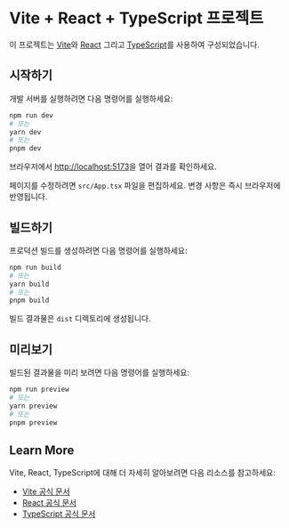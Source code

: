 # Vite + React + TypeScript 프로젝트

이 프로젝트는 [Vite](https://vitejs.dev/)와 [React](https://reactjs.org/) 그리고 [TypeScript](https://www.typescriptlang.org/)를 사용하여 구성되었습니다.

## 시작하기

개발 서버를 실행하려면 다음 명령어를 실행하세요:

```bash
npm run dev
# 또는
yarn dev
# 또는
pnpm dev
```

브라우저에서 [http://localhost:5173](http://localhost:5173)을 열어 결과를 확인하세요.

페이지를 수정하려면 `src/App.tsx` 파일을 편집하세요. 변경 사항은 즉시 브라우저에 반영됩니다.

## 빌드하기

프로덕션 빌드를 생성하려면 다음 명령어를 실행하세요:

```bash
npm run build
# 또는
yarn build
# 또는
pnpm build
```

빌드 결과물은 `dist` 디렉토리에 생성됩니다.

## 미리보기

빌드된 결과물을 미리 보려면 다음 명령어를 실행하세요:

```bash
npm run preview
# 또는
yarn preview
# 또는
pnpm preview
```

## Learn More

Vite, React, TypeScript에 대해 더 자세히 알아보려면 다음 리소스를 참고하세요:

- [Vite 공식 문서](https://vitejs.dev/guide/)
- [React 공식 문서](https://reactjs.org/docs/getting-started.html)
- [TypeScript 공식 문서](https://www.typescriptlang.org/docs/)
